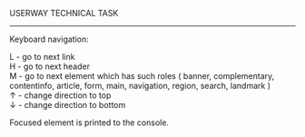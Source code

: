 USERWAY TECHNICAL TASK
______________________

Keyboard navigation: <br />

L - go to next link <br />
H - go to next header <br />
M - go to next element which has such roles ( banner, complementary, contentinfo, article, form, main, navigation, region, search, landmark ) <br />
↑ - change direction to top <br />
↓ - change direction to bottom <br />

Focused element is printed to the console.